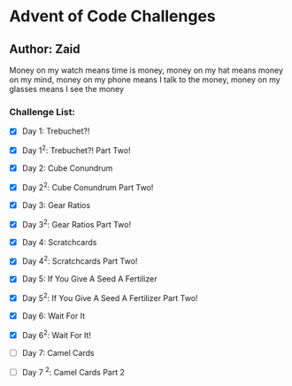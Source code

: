 # Advent of Code Challenges
## Author: Zaid


Money on my watch means time is money, money on my hat means money on my mind, money on my phone means I talk to the money, money on my glasses means I see the money

### Challenge List:

- [X] Day 1: Trebuchet?!
- [X] Day 1<sup>2</sup>: Trebuchet?! Part Two!
- [X] Day 2: Cube Conundrum
- [X] Day 2<sup>2</sup>: Cube Conundrum Part Two!
- [X] Day 3: Gear Ratios
- [X] Day 3<sup>2</sup>: Gear Ratios Part Two!
- [X] Day 4: Scratchcards
- [X] Day 4<sup>2</sup>: Scratchcards Part Two!
- [X] Day 5: If You Give A Seed A Fertilizer
- [X] Day 5<sup>2</sup>: If You Give A Seed A Fertilizer Part Two!
- [X] Day 6: Wait For It
- [X] Day 6<sup>2</sup>: Wait For It!
- [ ] Day 7: Camel Cards
- [ ] Day 7 <sup>2</sup>: Camel Cards Part 2

